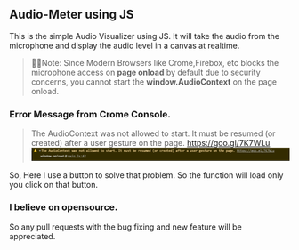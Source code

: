 ## Audio-Meter using JS
This is the simple Audio Visualizer using JS.
It will take the audio from the microphone and display the audio level in a canvas at realtime. 

> 🔴🔴Note: 
> Since Modern Browsers like Crome,Firebox, etc  blocks the microphone access on **page onload** by
> default due to security concerns, you cannot start the **window.AudioContext** on the page onload.

### Error Message from Crome Console.
>The AudioContext was not allowed to start. It must be resumed (or created) after a user gesture on 
>the page. https://goo.gl/7K7WLu
![Error](/images/error.png)

So, Here I use a button to solve that problem. So the function will load only you click on that button.

### I believe on opensource.
So any pull requests with the bug fixing and new feature will be appreciated.
